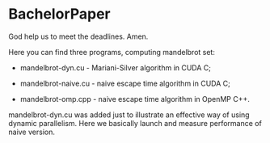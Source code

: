 # BachelorPaper
God help us to meet the deadlines. Amen.

Here you can find three programs, computing
mandelbrot set:
 
 - mandelbrot-dyn.cu - Mariani-Silver
 algorithm in CUDA C;

 - mandelbrot-naive.cu - naive escape
 time algorithm in CUDA C;

 - mandelbrot-omp.cpp - naive escape
 time algorithm in OpenMP C++.

mandelbrot-dyn.cu was added just to
illustrate an effective way of using
dynamic parallelism.
Here we basically launch and measure
performance of naive version.
